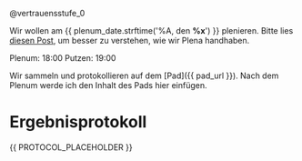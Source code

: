 @vertrauensstufe_0

Wir wollen am {{ plenum_date.strftime('%A, den **%x**') }} plenieren. Bitte lies [diesen Post](https://forum.flipdot.org/t/wie-funktioniert-ein-plenum/933), um besser zu verstehen, wie wir Plena handhaben.

Plenum: 18:00
Putzen: 19:00

Wir sammeln und protokollieren auf dem [Pad]({{ pad_url }}). Nach dem Plenum werde ich den Inhalt des Pads hier einfügen. 

# Ergebnisprotokoll

{{ PROTOCOL_PLACEHOLDER }}